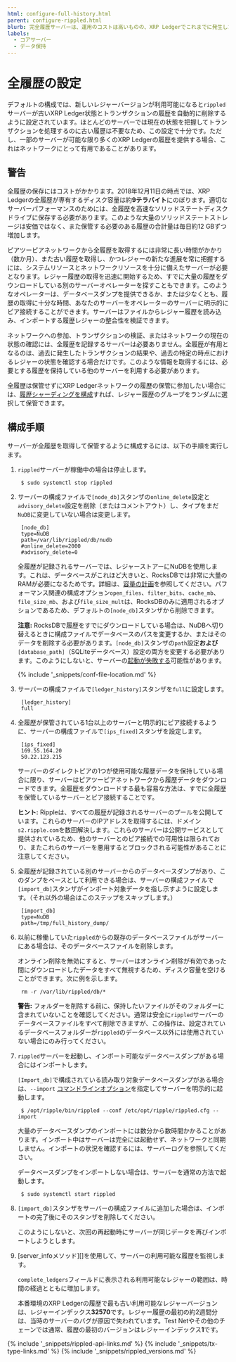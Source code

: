 ```yaml
---
html: configure-full-history.html
parent: configure-rippled.html
blurb: 完全履歴サーバーは、運用のコストは高いものの、XRP Ledgerでこれまでに発生したすべてのトランザクションの記録を提供します。
labels:
  - コアサーバー
  - データ保持
---
```

# 全履歴の設定

デフォルトの構成では、新しいレジャーバージョンが利用可能になると`rippled`サーバーが古いXRP Ledger状態とトランザクションの履歴を自動的に削除するように設定されています。ほとんどのサーバーでは現在の状態を把握してトランザクションを処理するのに古い履歴は不要なため、この設定で十分です。ただし、一部のサーバーが可能な限り多くのXRP Ledgerの履歴を提供する場合、これはネットワークにとって有用であることがあります。

## 警告

全履歴の保存にはコストがかかります。2018年12月11日の時点では、XRP Ledgerの全履歴が専有するディスク容量は約**9テラバイト**にのぼります。適切なサーバーパフォーマンスのためには、全履歴を高速なソリッドステートディスクドライブに保存する必要があります。このような大量のソリッドステートストレージは安価ではなく、また保管する必要のある履歴の合計量は毎日約12 GBずつ増加します。

ピアツーピアネットワークから全履歴を取得するには非常に長い時間がかかり（数か月）、また古い履歴を取得し、かつレジャーの新たな進展を常に把握するには、システムリソースとネットワークリソースを十分に備えたサーバーが必要となります。レジャー履歴の取得を迅速に開始するため、すでに大量の履歴をダウンロードしている別のサーバーオペレーターを探すこともできます。このようなオペレーターは、データベースダンプを提供できるか、または少なくとも、履歴の取得に十分な時間、あなたのサーバーをオペレーターのサーバーに明示的にピア接続することができます。サーバーはファイルからレジャー履歴を読み込み、インポートする履歴レジャーの整合性を検証できます。

ネットワークへの参加、トランザクションの検証、またはネットワークの現在の状態の確認には、全履歴を記録するサーバーは必要ありません。全履歴が有用となるのは、過去に発生したトランザクションの結果や、過去の特定の時点におけるレジャーの状態を確認する場合だけです。このような情報を取得するには、必要とする履歴を保持している他のサーバーを利用する必要があります。

全履歴は保管せずにXRP Ledgerネットワークの履歴の保管に参加したい場合には、[履歴シャーディングを構成](configure-history-sharding.html)すれば、レジャー履歴のグループをランダムに選択して保管できます。

## 構成手順

サーバーが全履歴を取得して保管するように構成するには、以下の手順を実行します。

1. `rippled`サーバーが稼働中の場合は停止します。

        $ sudo systemctl stop rippled

0. サーバーの構成ファイルで`[node_db]`スタンザの`online_delete`設定と`advisory_delete`設定を削除（またはコメントアウト）し、タイプをまだ`NuDB`に変更していない場合は変更します。

        [node_db]
      	type=NuDB
      	path=/var/lib/rippled/db/nudb
      	#online_delete=2000
      	#advisory_delete=0

    全履歴が記録されるサーバーでは、レジャーストアーにNuDBを使用します。これは、データベースがこれほど大きいと、RocksDBでは非常に大量のRAMが必要になるためです。詳細は、[容量の計画](capacity-planning.html)を参照してください。パフォーマンス関連の構成オプション`open_files`、`filter_bits`、`cache_mb`、`file_size_mb`、および`file_size_mult`は、RocksDBのみに適用されるオプションであるため、デフォルトの`[node_db]`スタンザから削除できます。

    **注意:** RocksDBで履歴をすでにダウンロードしている場合は、NuDBへ切り替えるときに構成ファイルでデータベースのパスを変更するか、またはそのデータを削除する必要があります。`[node_db]`スタンザの`path`設定**および**`[database_path]`（SQLiteデータベース）設定の両方を変更する必要があります。このようにしないと、サーバーの[起動が失敗する](server-wont-start.html#状態dbエラー)可能性があります。

    {% include '_snippets/conf-file-location.md' %}<!--_ -->

0. サーバーの構成ファイルで`[ledger_history]`スタンザを`full`に設定します。

        [ledger_history]
        full

0. 全履歴が保管されている1台以上のサーバーと明示的にピア接続するように、サーバーの構成ファイルで`[ips_fixed]`スタンザを設定します。

        [ips_fixed]
        169.55.164.20
        50.22.123.215

    サーバーのダイレクトピアの1つが使用可能な履歴データを保持している場合に限り、サーバーはピアツーピアネットワークから履歴データをダウンロードできます。全履歴をダウンロードする最も容易な方法は、すでに全履歴を保管しているサーバーとピア接続することです。

    **ヒント:** Rippleは、すべての履歴が記録されるサーバーのプールを公開しています。これらのサーバーのIPアドレスを取得するには、ドメイン`s2.ripple.com`を数回解決します。これらのサーバーは公開サービスとして提供されているため、他のサーバーとのピア接続での可用性は限られており、またこれらのサーバーを悪用するとブロックされる可能性があることに注意してください。

0. 全履歴が記録されている別のサーバーからのデータベースダンプがあり、このダンプをベースとして利用できる場合は、サーバーの構成ファイルで`[import_db]`スタンザがインポート対象データを指し示すように設定します。（それ以外の場合はこのステップをスキップします。）

        [import_db]
      	type=NuDB
      	path=/tmp/full_history_dump/

0. 以前に稼働していた`rippled`からの既存のデータベースファイルがサーバーにある場合は、そのデータベースファイルを削除します。

    オンライン削除を無効にすると、サーバーはオンライン削除が有効であった間にダウンロードしたデータをすべて無視するため、ディスク容量を空けることができます。次に例を示します。

        rm -r /var/lib/rippled/db/*

    **警告:** フォルダーを削除する前に、保持したいファイルがそのフォルダーに含まれていないことを確認してください。通常は安全に`rippled`サーバーのデータベースファイルをすべて削除できますが、この操作は、設定されているデータベースフォルダーが`rippled`のデータベース以外には使用されていない場合にのみ行ってください。

0. `rippled`サーバーを起動し、インポート可能なデータベースダンプがある場合にはインポートします。

    `[Import_db]`で構成されている読み取り対象データベースダンプがある場合は、`--import` [コマンドラインオプション](commandline-usage.html#デーモンモードのオプション)を指定してサーバーを明示的に起動します。

        $ /opt/ripple/bin/rippled --conf /etc/opt/ripple/rippled.cfg --import

    大量のデータベースダンプのインポートには数分から数時間かかることがあります。インポート中はサーバーは完全には起動せず、ネットワークと同期しません。インポートの状況を確認するには、サーバーログを参照してください。

    データベースダンプをインポートしない場合は、サーバーを通常の方法で起動します。

        $ sudo systemctl start rippled

0. `[import_db]`スタンザをサーバーの構成ファイルに追加した場合は、インポートの完了後にそのスタンザを削除してください。

    このようにしないと、次回の再起動時にサーバーが同じデータを再びインポートしようとします。

0. [server_infoメソッド][]を使用して、サーバーの利用可能な履歴を監視します。

    `complete_ledgers`フィールドに表示される利用可能なレジャーの範囲は、時間の経過とともに増加します。

    本番環境のXRP Ledgerの履歴で最も古い利用可能なレジャーバージョンは、レジャーインデックス**32570**です。レジャー履歴の最初の約2週間分は、当時のサーバーのバグが原因で失われています。Test Netやその他のチェーンでは通常、履歴の最初のバージョンはレジャーインデックス**1**です。


<!--{# common link defs #}-->
{% include '_snippets/rippled-api-links.md' %}
{% include '_snippets/tx-type-links.md' %}
{% include '_snippets/rippled_versions.md' %}
